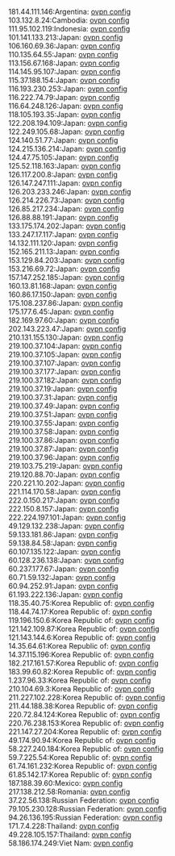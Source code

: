 181.44.111.146:Argentina: [ovpn config](vpn/181_44_111_146.ovpn)  
103.132.8.24:Cambodia: [ovpn config](vpn/103_132_8_24.ovpn)  
111.95.102.119:Indonesia: [ovpn config](vpn/111_95_102_119.ovpn)  
101.141.133.213:Japan: [ovpn config](vpn/101_141_133_213.ovpn)  
106.160.69.36:Japan: [ovpn config](vpn/106_160_69_36.ovpn)  
110.135.64.55:Japan: [ovpn config](vpn/110_135_64_55.ovpn)  
113.156.67.168:Japan: [ovpn config](vpn/113_156_67_168.ovpn)  
114.145.95.107:Japan: [ovpn config](vpn/114_145_95_107.ovpn)  
115.37.188.154:Japan: [ovpn config](vpn/115_37_188_154.ovpn)  
116.193.230.253:Japan: [ovpn config](vpn/116_193_230_253.ovpn)  
116.222.74.79:Japan: [ovpn config](vpn/116_222_74_79.ovpn)  
116.64.248.126:Japan: [ovpn config](vpn/116_64_248_126.ovpn)  
118.105.193.35:Japan: [ovpn config](vpn/118_105_193_35.ovpn)  
122.208.194.109:Japan: [ovpn config](vpn/122_208_194_109.ovpn)  
122.249.105.68:Japan: [ovpn config](vpn/122_249_105_68.ovpn)  
124.140.51.77:Japan: [ovpn config](vpn/124_140_51_77.ovpn)  
124.215.136.214:Japan: [ovpn config](vpn/124_215_136_214.ovpn)  
124.47.75.105:Japan: [ovpn config](vpn/124_47_75_105.ovpn)  
125.52.118.163:Japan: [ovpn config](vpn/125_52_118_163.ovpn)  
126.117.200.8:Japan: [ovpn config](vpn/126_117_200_8.ovpn)  
126.147.247.111:Japan: [ovpn config](vpn/126_147_247_111.ovpn)  
126.203.233.246:Japan: [ovpn config](vpn/126_203_233_246.ovpn)  
126.214.226.73:Japan: [ovpn config](vpn/126_214_226_73.ovpn)  
126.85.217.234:Japan: [ovpn config](vpn/126_85_217_234.ovpn)  
126.88.88.191:Japan: [ovpn config](vpn/126_88_88_191.ovpn)  
133.175.174.202:Japan: [ovpn config](vpn/133_175_174_202.ovpn)  
133.247.17.117:Japan: [ovpn config](vpn/133_247_17_117.ovpn)  
14.132.111.120:Japan: [ovpn config](vpn/14_132_111_120.ovpn)  
152.165.211.13:Japan: [ovpn config](vpn/152_165_211_13.ovpn)  
153.129.84.203:Japan: [ovpn config](vpn/153_129_84_203.ovpn)  
153.216.69.72:Japan: [ovpn config](vpn/153_216_69_72.ovpn)  
157.147.252.185:Japan: [ovpn config](vpn/157_147_252_185.ovpn)  
160.13.81.168:Japan: [ovpn config](vpn/160_13_81_168.ovpn)  
160.86.17.150:Japan: [ovpn config](vpn/160_86_17_150.ovpn)  
175.108.237.86:Japan: [ovpn config](vpn/175_108_237_86.ovpn)  
175.177.6.45:Japan: [ovpn config](vpn/175_177_6_45.ovpn)  
182.169.97.60:Japan: [ovpn config](vpn/182_169_97_60.ovpn)  
202.143.223.47:Japan: [ovpn config](vpn/202_143_223_47.ovpn)  
210.131.155.130:Japan: [ovpn config](vpn/210_131_155_130.ovpn)  
219.100.37.104:Japan: [ovpn config](vpn/219_100_37_104.ovpn)  
219.100.37.105:Japan: [ovpn config](vpn/219_100_37_105.ovpn)  
219.100.37.107:Japan: [ovpn config](vpn/219_100_37_107.ovpn)  
219.100.37.177:Japan: [ovpn config](vpn/219_100_37_177.ovpn)  
219.100.37.182:Japan: [ovpn config](vpn/219_100_37_182.ovpn)  
219.100.37.19:Japan: [ovpn config](vpn/219_100_37_19.ovpn)  
219.100.37.31:Japan: [ovpn config](vpn/219_100_37_31.ovpn)  
219.100.37.49:Japan: [ovpn config](vpn/219_100_37_49.ovpn)  
219.100.37.51:Japan: [ovpn config](vpn/219_100_37_51.ovpn)  
219.100.37.55:Japan: [ovpn config](vpn/219_100_37_55.ovpn)  
219.100.37.58:Japan: [ovpn config](vpn/219_100_37_58.ovpn)  
219.100.37.86:Japan: [ovpn config](vpn/219_100_37_86.ovpn)  
219.100.37.87:Japan: [ovpn config](vpn/219_100_37_87.ovpn)  
219.100.37.96:Japan: [ovpn config](vpn/219_100_37_96.ovpn)  
219.103.75.219:Japan: [ovpn config](vpn/219_103_75_219.ovpn)  
219.120.88.70:Japan: [ovpn config](vpn/219_120_88_70.ovpn)  
220.221.10.202:Japan: [ovpn config](vpn/220_221_10_202.ovpn)  
221.114.170.58:Japan: [ovpn config](vpn/221_114_170_58.ovpn)  
222.0.150.217:Japan: [ovpn config](vpn/222_0_150_217.ovpn)  
222.150.8.157:Japan: [ovpn config](vpn/222_150_8_157.ovpn)  
222.224.197.101:Japan: [ovpn config](vpn/222_224_197_101.ovpn)  
49.129.132.238:Japan: [ovpn config](vpn/49_129_132_238.ovpn)  
59.133.181.86:Japan: [ovpn config](vpn/59_133_181_86.ovpn)  
59.138.84.58:Japan: [ovpn config](vpn/59_138_84_58.ovpn)  
60.107.135.122:Japan: [ovpn config](vpn/60_107_135_122.ovpn)  
60.128.236.138:Japan: [ovpn config](vpn/60_128_236_138.ovpn)  
60.237.177.67:Japan: [ovpn config](vpn/60_237_177_67.ovpn)  
60.71.59.132:Japan: [ovpn config](vpn/60_71_59_132.ovpn)  
60.94.252.91:Japan: [ovpn config](vpn/60_94_252_91.ovpn)  
61.193.222.136:Japan: [ovpn config](vpn/61_193_222_136.ovpn)  
118.35.40.75:Korea Republic of: [ovpn config](vpn/118_35_40_75.ovpn)  
118.44.74.17:Korea Republic of: [ovpn config](vpn/118_44_74_17.ovpn)  
119.196.150.6:Korea Republic of: [ovpn config](vpn/119_196_150_6.ovpn)  
121.142.109.87:Korea Republic of: [ovpn config](vpn/121_142_109_87.ovpn)  
121.143.144.6:Korea Republic of: [ovpn config](vpn/121_143_144_6.ovpn)  
14.35.64.61:Korea Republic of: [ovpn config](vpn/14_35_64_61.ovpn)  
14.37.115.196:Korea Republic of: [ovpn config](vpn/14_37_115_196.ovpn)  
182.217.161.57:Korea Republic of: [ovpn config](vpn/182_217_161_57.ovpn)  
183.99.60.82:Korea Republic of: [ovpn config](vpn/183_99_60_82.ovpn)  
1.237.96.33:Korea Republic of: [ovpn config](vpn/1_237_96_33.ovpn)  
210.104.69.3:Korea Republic of: [ovpn config](vpn/210_104_69_3.ovpn)  
211.227.102.228:Korea Republic of: [ovpn config](vpn/211_227_102_228.ovpn)  
211.44.188.38:Korea Republic of: [ovpn config](vpn/211_44_188_38.ovpn)  
220.72.84.124:Korea Republic of: [ovpn config](vpn/220_72_84_124.ovpn)  
220.76.238.153:Korea Republic of: [ovpn config](vpn/220_76_238_153.ovpn)  
221.147.27.204:Korea Republic of: [ovpn config](vpn/221_147_27_204.ovpn)  
49.174.90.94:Korea Republic of: [ovpn config](vpn/49_174_90_94.ovpn)  
58.227.240.184:Korea Republic of: [ovpn config](vpn/58_227_240_184.ovpn)  
59.7.225.54:Korea Republic of: [ovpn config](vpn/59_7_225_54.ovpn)  
61.74.161.232:Korea Republic of: [ovpn config](vpn/61_74_161_232.ovpn)  
61.85.142.17:Korea Republic of: [ovpn config](vpn/61_85_142_17.ovpn)  
187.188.39.60:Mexico: [ovpn config](vpn/187_188_39_60.ovpn)  
217.138.212.58:Romania: [ovpn config](vpn/217_138_212_58.ovpn)  
37.22.56.138:Russian Federation: [ovpn config](vpn/37_22_56_138.ovpn)  
79.105.230.128:Russian Federation: [ovpn config](vpn/79_105_230_128.ovpn)  
94.26.136.195:Russian Federation: [ovpn config](vpn/94_26_136_195.ovpn)  
171.7.4.228:Thailand: [ovpn config](vpn/171_7_4_228.ovpn)  
49.228.105.157:Thailand: [ovpn config](vpn/49_228_105_157.ovpn)  
58.186.174.249:Viet Nam: [ovpn config](vpn/58_186_174_249.ovpn)  
